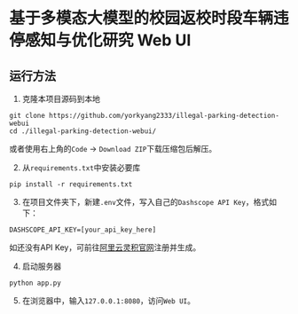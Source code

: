 <h1>基于多模态大模型的校园返校时段车辆违停感知与优化研究 Web UI</h1>

## 运行方法

1. 克隆本项目源码到本地
```
git clone https://github.com/yorkyang2333/illegal-parking-detection-webui
cd ./illegal-parking-detection-webui/
```
或者使用右上角的`Code` -> `Download ZIP`下载压缩包后解压。

2. 从`requirements.txt`中安装必要库
```
pip install -r requirements.txt
```

3. 在项目文件夹下，新建`.env`文件，写入自己的`Dashscope API Key`，格式如下：
```
DASHSCOPE_API_KEY=[your_api_key_here]
```
如还没有API Key，可前往[阿里云灵积官网](https://dashscope.aliyun.com)注册并生成。

4. 启动服务器
```
python app.py
```

5. 在浏览器中，输入`127.0.0.1:8080`，访问`Web UI`。
